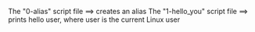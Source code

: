 The "0-alias" script file ==> creates an alias
The "1-hello_you" script file ==> prints hello user, where user is the current Linux user
